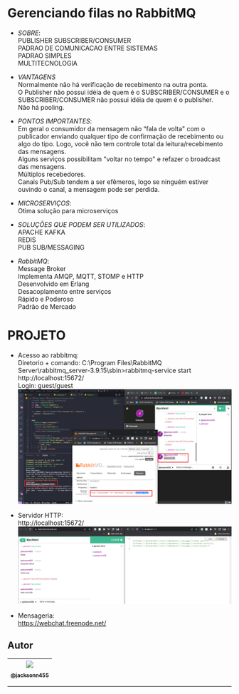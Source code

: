 Gerenciando filas no RabbitMQ
===============================================
- *SOBRE*: <br>
PUBLISHER SUBSCRIBER/CONSUMER <br>
PADRAO DE COMUNICACAO ENTRE SISTEMAS <br>
PADRAO SIMPLES <br>
MULTITECNOLOGIA <br>

- *VANTAGENS* <br>
Normalmente não há verificação de recebimento na outra ponta. <br>
O Publisher não possui idéia de quem é o SUBSCRIBER/CONSUMER e o SUBSCRIBER/CONSUMER não possui idéia de quem é o publisher. <br>
Não há pooling. <br>

- *PONTOS IMPORTANTES*: <br>
Em geral o consumidor da mensagem não “fala de volta" com o publicador enviando qualquer tipo de
confirmação de recebimento ou algo do tipo. Logo, você não tem controle total da leitura/recebimento
das mensagens.  <br>
Alguns serviços possibilitam "voltar no tempo" e refazer o broadcast das mensagens.  <br>
Múltiplos recebedores.  <br>
Canais Pub/Sub tendem a ser efêmeros, logo se ninguém estiver ouvindo o canal, a mensagem pode
ser perdida. <br>

- *MICROSERVIÇOS*: <br>
Otima solução para microserviços <br>

- *SOLUÇÕES QUE PODEM SER UTILIZADOS*: <br>
APACHE KAFKA <br>
REDIS <br>
PUB SUB/MESSAGING <br>

- *RabbitMQ*: <br>
Message Broker <br>
Implementa AMQP, MQTT, STOMP e HTTP <br>
Desenvolvido em Erlang <br>
Desacoplamento entre serviços <br>
Rápido e Poderoso <br>
Padrão de Mercado <br>

PROJETO <br>
===============================================
- Acesso ao rabbitmq: <br>
Diretorio + comando: C:\Program Files\RabbitMQ Server\rabbitmq_server-3.9.15\sbin>rabbitmq-service start <br>
http://localhost:15672/ <br>
Login: guest/guest <br>
![](https://github.com/jacksonn455/rabbitmq/blob/main/utils/assets/images/irc.png)

- Servidor HTTP: <br>
http://localhost:15672/ <br>
![](https://github.com/jacksonn455/rabbitmq/blob/main/utils/assets/images/front.png)

- Mensageria: <br>
https://webchat.freenode.net/ <br>

## Autor
 | [<img src="https://avatars1.githubusercontent.com/u/46221221?s=460&u=0d161e390cdad66e925f3d52cece6c3e65a23eb2&v=4" width=115><br><sub>@jacksonn455</sub>](https://github.com/jacksonn455) |
  | :---: |

--------------------
